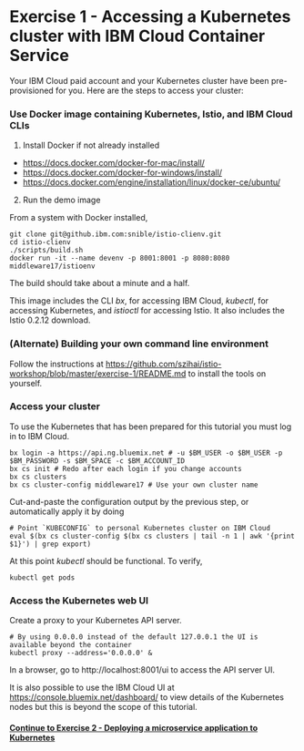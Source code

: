 # Exercise 1 - Accessing a Kubernetes cluster with IBM Cloud Container Service

Your IBM Cloud paid account and your Kubernetes cluster have been pre-provisioned for you. Here are the steps to access your cluster:

### Use Docker image containing Kubernetes, Istio, and IBM Cloud CLIs

1. Install Docker if not already installed
- https://docs.docker.com/docker-for-mac/install/
- https://docs.docker.com/docker-for-windows/install/
- https://docs.docker.com/engine/installation/linux/docker-ce/ubuntu/

2. Run the demo image

From a system with Docker installed,

```
git clone git@github.ibm.com:snible/istio-clienv.git
cd istio-clienv
./scripts/build.sh
docker run -it --name devenv -p 8001:8001 -p 8080:8080 middleware17/istioenv
```

The build should take about a minute and a half.

<!-- docker pull snible/middleware17/istioenv # first push my image to the Docker hub -->

This image includes the CLI _bx_, for accessing IBM Cloud, _kubectl_, for accessing Kubernetes,
and _istioctl_ for accessing Istio.  It also includes the Istio 0.2.12 download.

### (Alternate) Building your own command line environment

Follow the instructions at https://github.com/szihai/istio-workshop/blob/master/exercise-1/README.md to
install the tools on yourself.

### Access your cluster

To use the Kubernetes
that has been prepared for this tutorial you must log in to IBM Cloud.

```
bx login -a https://api.ng.bluemix.net # -u $BM_USER -o $BM_USER -p $BM_PASSWORD -s $BM_SPACE -c $BM_ACCOUNT_ID
bx cs init # Redo after each login if you change accounts
bx cs clusters
bx cs cluster-config middleware17 # Use your own cluster name
```

Cut-and-paste the configuration output by the previous step, or automatically apply it by doing

```
# Point `KUBECONFIG` to personal Kubernetes cluster on IBM Cloud
eval $(bx cs cluster-config $(bx cs clusters | tail -n 1 | awk '{print $1}') | grep export)
```

At this point _kubectl_ should be functional.  To verify,

```
kubectl get pods
```

### Access the Kubernetes web UI


Create a proxy to your Kubernetes API server.

```
# By using 0.0.0.0 instead of the default 127.0.0.1 the UI is available beyond the container
kubectl proxy --address='0.0.0.0' &
```

In a browser, go to http://localhost:8001/ui to access the API server UI.

It is also possible to use the IBM Cloud UI at https://console.bluemix.net/dashboard/
to view details of the Kubernetes nodes but this is beyond the scope of this tutorial.

#### [Continue to Exercise 2 - Deploying a microservice application to Kubernetes](../exercise-2/README.md)

